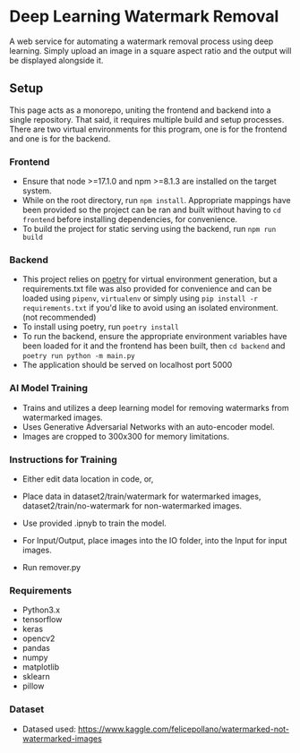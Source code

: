 # Deep Learning Watermark Removal

A web service for automating a watermark removal process using deep learning. 
Simply upload an image in a square aspect ratio and the output will be displayed alongside it.

## Setup
This page acts as a monorepo, uniting the frontend and backend into a single repository. That said, it requires multiple build and setup processes.
There are two virtual environments for this program, one is for the frontend and one is for the backend.

### Frontend
- Ensure that node >=17.1.0 and npm >=8.1.3 are installed on the target system.
- While on the root directory, run ```npm install```. Appropriate mappings have been provided so the project can be ran and built without having to ```cd frontend``` before installing dependencies, for convenience.
- To build the project for static serving using the backend, run ```npm run build```

### Backend
- This project relies on [poetry](https://python-poetry.org/) for virtual environment generation, but a requirements.txt file was also provided for convenience and can be loaded using ```pipenv```, ```virtualenv``` or simply using ```pip install -r requirements.txt``` if you'd like to avoid using an isolated environment. (not recommended)
- To install using poetry, run ```poetry install```
- To run the backend, ensure the appropriate environment variables have been loaded for it and the frontend has been built, then ```cd backend``` and ```poetry run python -m main.py```
- The application should be served on localhost port 5000

### AI Model Training
- Trains and utilizes a deep learning model for removing watermarks from watermarked images.
- Uses Generative Adversarial Networks with an auto-encoder model.
- Images are cropped to 300x300 for memory limitations.

### Instructions for Training
- Either edit data location in code, or,
- Place data in dataset2/train/watermark for watermarked images, dataset2/train/no-watermark for non-watermarked images.
- Use provided .ipnyb to train the model.


- For Input/Output, place images into the IO folder, into the Input for input images.
- Run remover.py

### Requirements
- Python3.x
- tensorflow
- keras
- opencv2
- pandas
- numpy
- matplotlib
- sklearn
- pillow

### Dataset
- Datased used: https://www.kaggle.com/felicepollano/watermarked-not-watermarked-images
